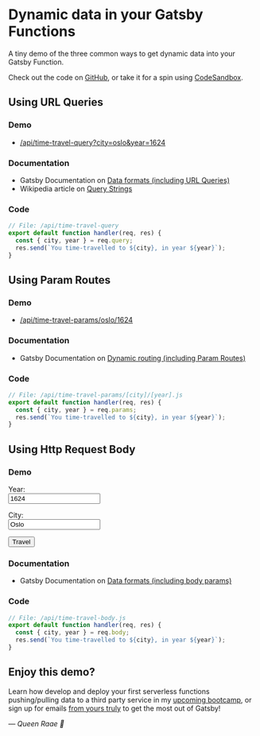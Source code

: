 # Dynamic data in your Gatsby Functions

A tiny demo of the three common ways to get dynamic data into your
Gatsby Function.

Check out the code on [GitHub](https://github.com/queen-raae/demo-data-functions),
or take it for a spin using [CodeSandbox](https://codesandbox.io/s/demo-data-functions-e9gtq).

## Using URL Queries

### Demo

- [/api/time-travel-query?city=oslo&year=1624](/api/time-travel-query?city=oslo&year=1624)

### Documentation

- Gatsby Documentation on [Data formats (including URL Queries)](https://www.gatsbyjs.com/docs/reference/functions/middleware-and-helpers#data-formats)
- Wikipedia article on [Query Strings](https://en.wikipedia.org/wiki/Query_string)

### Code

```js
// File: /api/time-travel-query
export default function handler(req, res) {
  const { city, year } = req.query;
  res.send(`You time-travelled to ${city}, in year ${year}`);
}
```

## Using Param Routes

### Demo

- [/api/time-travel-params/oslo/1624](/api/time-travel-params/oslo/1624)

### Documentation

- Gatsby Documentation on [Dynamic routing (including Param Routes)](https://www.gatsbyjs.com/docs/reference/functions/routing/#dynamic-routing)

### Code

```js
// File: /api/time-travel-params/[city]/[year].js
export default function handler(req, res) {
  const { city, year } = req.params;
  res.send(`You time-travelled to ${city}, in year ${year}`);
}
```

## Using Http Request Body

### Demo

<form action="/api/time-travel-body" method="post">
  <p>
    <label htmlFor="year">Year: </label>
    <br/>
    <input
      required
      type="number"
      id="year"
      name="year"
      value="1624"
    />
  </p>
  <p>
    <label htmlFor="city">City: </label>
    <br/>
    <input
      required
      type="text"
      id="city"
      name="city"
      value="Oslo"
    />
  </p>
  <button>Travel</button>
</form>

### Documentation

- Gatsby Documentation on [Data formats (including body params)](https://www.gatsbyjs.com/docs/reference/functions/middleware-and-helpers#data-formats)

### Code

```js
// File: /api/time-travel-body.js
export default function handler(req, res) {
  const { city, year } = req.body;
  res.send(`You time-travelled to ${city}, in year ${year}`);
}
```

## Enjoy this demo?

Learn how develop and deploy your first serverless functions pushing/pulling data to a third party service in my [upcoming bootcamp](https://queen.raae.codes/gatsby-bootcamps/first-function/?utm_source=demo&utm_campaign=demo-data-functions), or sign up for emails [from yours truly](https://queen.raae.codes/emails/?utm_source=demo&utm_campaign=demo-data-functions) to get the most out of Gatsby!

<cite>— Queen Raae 👑</cite>
